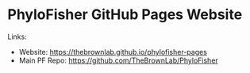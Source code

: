 # PhyloFisher GitHub Pages Website


Links:
- Website: https://thebrownlab.github.io/phylofisher-pages
- Main PF Repo: https://github.com/TheBrownLab/PhyloFisher
